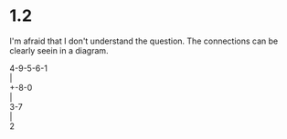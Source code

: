 # 1.2

I'm afraid that I don't understand the question.  The connections can be clearly seein in a diagram.

4-9-5-6-1\
|\
+-8-0\
|\
3-7\
|\
2
